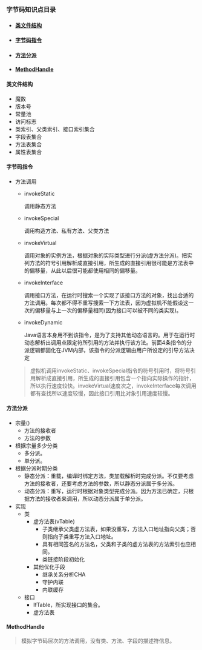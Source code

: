 ### 字节码知识点目录

* #### [类文件结构](#struct)

* #### [字节码指令](#instruction)

* #### [方法分派](#dispatch)

* #### [MethodHandle](#methodHandle)

#### <span id="struct">类文件结构</spna>

* 魔数
* 版本号
* 常量池
* 访问标志
* 类索引、父类索引、接口索引集合
* 字段表集合
* 方法表集合
* 属性表集合

#### <span id="instruction">字节码指令</span>

* 方法调用
  * invokeStatic
  
    调用静态方法
  
  * invokeSpecial
  
    调用构造方法、私有方法、父类方法
  
  * invokeVirtual
  
    调用对象的实例方法，根据对象的实际类型进行分派(虚方法分派)。把实列方法的符号引用解析成直接引用，所生成的直接引用很可能是方法表中的偏移量，从此以后很可能都使用相同的偏移量。
  
  * invokeInterface
  
    调用接口方法，在运行时搜索一个实现了该接口方法的对象，找出合适的方法调用。每次都不得不重写搜索一下方法表，因为虚拟机不能假设这一次的偏移量与上一次的偏移量相同(因为接口可以被不同的类实现)。
  
  * invokeDynamic
  
    Java语言本身用不到该指令，是为了支持其他动态语言的。用于在运行时动态解析出调用点限定符所引用的方法并执行该方法。前面4条指令的分派逻辑都固化在JVM内部，该指令的分派逻辑由用户所设定的引导方法决定
  
  > 虚拟机调用invokeStatic、invokeSpecial指令的符号引用时，将符号引用解析成直接引用，所生成的直接引用包含一个指向实际操作的指针，所以执行速度较快。invokeVirtual速度次之，invokeInterface每次调用都有查找所以速度较慢，因此接口引用比对象引用速度较慢。

#### <span id="dispatch">方法分派</span>

* 宗量()
  * 方法的接收者
  * 方法的参数
* 根据宗量多少分类
  * 多分派。
  * 单分派。
* 根据分派时期分类
  * 静态分派：重载，编译时绑定方法，类加载解析时完成分派。不仅要考虑方法的接收者，还要考虑方法的参数，所以静态分派属于多分派。
  * 动态分派：重写，运行时根据对象类型完成分派。因为方法已确定，只根据方法的接收者来调用，所以动态分派属于单分派。
* 实现
  * 类
    * 虚方法表(vTable)
      * 子类继承父类虚方法表，如果没重写，方法入口地址指向父类；否则指向子类重写方法入口地址。
      * 具有相同签名的方法名，父类和子类的虚方法表的方法索引也应相同。
      * 类链接阶段初始化
    * 其他优化手段
      * 继承关系分析CHA
      * 守护内联
      * 内联缓存
  * 接口
    * IfTable，所实现接口的集合。
    * 虚方法表

#### <span id="methodHandle">MethodHandle</span>

> 模拟字节码层次的方法调用，没有类、方法、字段的描述符信息。